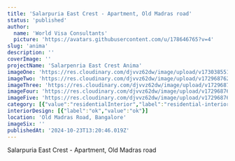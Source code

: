 ```yaml
---
title: 'Salarpuria East Crest - Apartment, Old Madras road'
status: 'published'
author:
  name: 'World Visa Consultants'
  picture: 'https://avatars.githubusercontent.com/u/178646765?v=4'
slug: 'anima'
description: ''
coverImage: ''
projectName: 'Salarpenria East Crest Anima'
imageOne: 'https://res.cloudinary.com/djvvz62dw/image/upload/v1730385519/greywall/projects/anima/A_y4flxd.jpg'
imageTwo: 'https://res.cloudinary.com/djvvz62dw/image/upload/v1729687624/greywall/projects/anima/anima-14_tbdjgo.webp'
imageThree: 'https://res.cloudinary.com/djvvz62dw/image/upload/v1729687622/greywall/projects/anima/anima-4_tzmgxp.webp'
imageFour: 'https://res.cloudinary.com/djvvz62dw/image/upload/v1729687622/greywall/projects/anima/anima-7_bokeh4.webp'
imageFive: 'https://res.cloudinary.com/djvvz62dw/image/upload/v1729687622/greywall/projects/anima/anima-9_jqp06c.webp'
category: [{"value":"residentialInterior","label":"residential-interior"}]
interiorDesign: [{"label":"ok","value":"ok"}]
location: 'Old Madras Road, Bangalore'
imageSix: ''
publishedAt: '2024-10-23T13:20:46.019Z'
---
```


Salarpuria East Crest - Apartment, Old Madras road